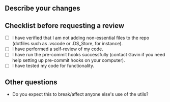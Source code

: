 ## Describe your changes


## Checklist before requesting a review
- [ ] I have verified that I am not adding non-essential files to the repo (dotfiles such as .vscode or .DS_Store, for instance).
- [ ] I have performed a self-review of my code.
- [ ] I have run the pre-commit hooks successfully (contact Gavin if you need help setting up pre-commit hooks on your computer).
- [ ] I have tested my code for functionality.

## Other questions
- Do you expect this to break/affect anyone else's use of the utils?
